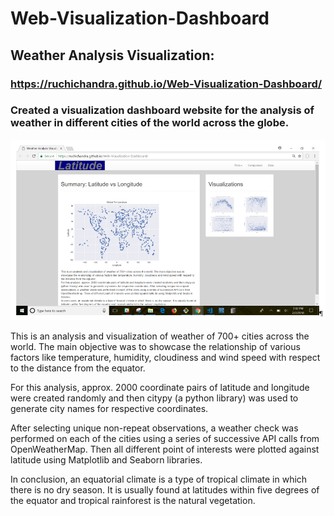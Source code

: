 # Web-Visualization-Dashboard

## Weather Analysis Visualization: 
### https://ruchichandra.github.io/Web-Visualization-Dashboard/
### Created a visualization dashboard website for the analysis of weather in different cities of the world across the globe.


![myimage-alt-tag](https://github.com/ruchichandra/Web-Visualization-Dashboard/blob/master/Dashboard.PNG)



This is an analysis and visualization of weather of 700+ cities across the world. The main objective was to showcase the relationship of various factors like temperature, humidity, cloudiness and wind speed with respect to the distance from the equator. <br> 

For this analysis, approx. 2000 coordinate pairs of latitude and longitude were created randomly and then citypy (a python library) was used to generate city names for respective coordinates. 

After selecting unique non-repeat observations, a weather check was performed on each of the cities using a series of successive API calls from OpenWeatherMap. Then all different point of interests were plotted against latitude using Matplotlib and Seaborn libraries.

In conclusion, an equatorial climate is a type of tropical climate in which there is no dry season. It is usually found at latitudes within five degrees of the equator and tropical rainforest is the natural vegetation.
